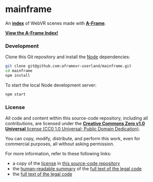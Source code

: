 # mainframe

An **[index](https://aframevr-userland.github.io/mainframe/)** of WebVR scenes made with **[A-Frame](https://aframe.io/)**.

**[View the A-Frame Index!](https://aframevr-userland.github.io/mainframe/)**


### Development

Clone this Git repository and install the [Node](https://nodejs.org/en/download/) dependencies:

```sh
git clone git@github.com:aframevr-userland/mainframe.git
cd mainframe
npm install
```

To start the local Node development server:

```sh
npm start
```


### License

All code and content within this source-code repository, including all contributions, are licensed under the [**Creative Commons Zero v1.0 Universal** license (CC0 1.0 Universal; Public Domain Dedication)](LICENSE.md).

You can copy, modify, distribute, and perform this work, even for commercial purposes, all without asking permission.

For more information, refer to these following links:

* a copy of the [license](LICENSE.md) in [this source-code repository](https://github.com/aframevr-userland/mainframe)
* the [human-readable summary](https://creativecommons.org/publicdomain/zero/1.0/) of the [full text of the legal code](https://creativecommons.org/publicdomain/zero/1.0/legalcode)
* the [full text of the legal code](https://creativecommons.org/publicdomain/zero/1.0/legalcode)
